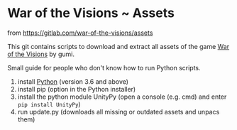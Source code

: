 # War of the Visions ~ Assets

from https://gitlab.com/war-of-the-visions/assets

This git contains scripts to download and extract all assets of the game [War of the Visions](https:https://wotvffbe.com/) by gumi.


Small guide for people who don't know how to run Python scripts.

1. install [Python](https://www.python.org/downloads/) (version 3.6 and above)
2. install pip (option in the Python installer)
3. install the python module UnityPy (open a console (e.g. cmd) and enter ``pip install UnityPy``)
4. run update.py (downloads all missing or outdated assets and unpacs them)
